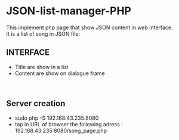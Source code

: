# JSON-list-manager-PHP

This implement php page that show JSON content in web interface. <br>
It is a list of song in JSON file: <br>
<h2>INTERFACE</h2>
<ul>
<li>Title are show in a list</li>
<li>Content are show on dialogue frame</li>
</ul>

<br>  

<h2>Server creation</h2>
<ul>
<li>sudo php -S 192.168.43.235:8080</li>
<li>tap in URL of browser the following adress : 192.168.43.235:8080/song_page.php </li>
</ul>
